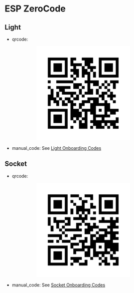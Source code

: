 # ESP ZeroCode

## Light

* qrcode:

<center>
    <img src="https://github.com/chiragatal/esp-zerocode/blob/main/releases/light/qrcode.png" alt="Light Setup QR Code" title="Light Setup QR Code" width="300" />
</center>

* manual_code: See [Light Onboarding Codes](releases/light/onboarding_codes.csv)

## Socket

* qrcode:

<center>
    <img src="https://github.com/chiragatal/esp-zerocode/blob/main/releases/socket/qrcode.png" alt="Socket Setup QR Code" title="Socket Setup QR Code" width="300" />
</center>

* manual_code: See [Socket Onboarding Codes](releases/socket/onboarding_codes.csv)

